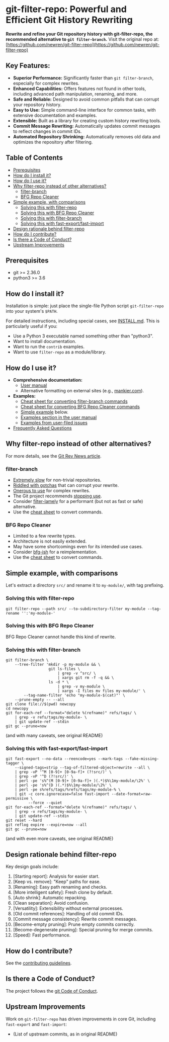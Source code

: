 # git-filter-repo: Powerful and Efficient Git History Rewriting

**Rewrite and refine your Git repository history with git-filter-repo, the recommended alternative to `git filter-branch`.**  Visit the original repo at: [https://github.com/newren/git-filter-repo](https://github.com/newren/git-filter-repo)

## Key Features:

*   **Superior Performance:** Significantly faster than `git filter-branch`, especially for complex rewrites.
*   **Enhanced Capabilities:** Offers features not found in other tools, including advanced path manipulation, renaming, and more.
*   **Safe and Reliable:** Designed to avoid common pitfalls that can corrupt your repository history.
*   **Easy to Use:** Simple command-line interface for common tasks, with extensive documentation and examples.
*   **Extensible:** Built as a library for creating custom history rewriting tools.
*   **Commit Message Rewriting:** Automatically updates commit messages to reflect changes in commit IDs.
*   **Automated Repository Shrinking:** Automatically removes old data and optimizes the repository after filtering.

## Table of Contents

*   [Prerequisites](#prerequisites)
*   [How do I install it?](#how-do-i-install-it)
*   [How do I use it?](#how-do-i-use-it)
*   [Why filter-repo instead of other alternatives?](#why-filter-repo-instead-of-other-alternatives)
    *   [filter-branch](#filter-branch)
    *   [BFG Repo Cleaner](#bfg-repo-cleaner)
*   [Simple example, with comparisons](#simple-example-with-comparisons)
    *   [Solving this with filter-repo](#solving-this-with-filter-repo)
    *   [Solving this with BFG Repo Cleaner](#solving-this-with-bfg-repo-cleaner)
    *   [Solving this with filter-branch](#solving-this-with-filter-branch)
    *   [Solving this with fast-export/fast-import](#solving-this-with-fast-exportfast-import)
*   [Design rationale behind filter-repo](#design-rationale-behind-filter-repo)
*   [How do I contribute?](#how-do-i-contribute)
*   [Is there a Code of Conduct?](#is-there-a-code-of-conduct)
*   [Upstream Improvements](#upstream-improvements)

## Prerequisites

*   git >= 2.36.0
*   python3 >= 3.6

## How do I install it?

Installation is simple: just place the single-file Python script `git-filter-repo` into your system's `$PATH`.

For detailed instructions, including special cases, see [INSTALL.md](INSTALL.md). This is particularly useful if you:

*   Use a Python 3 executable named something other than "python3".
*   Want to install documentation.
*   Want to run the `contrib` examples.
*   Want to use `filter-repo` as a module/library.

## How do I use it?

*   **Comprehensive documentation:**
    *   [User manual](https://htmlpreview.github.io/?https://github.com/newren/git-filter-repo/blob/docs/html/git-filter-repo.html)
    *   Alternative formatting on external sites (e.g., [mankier.com](https://www.mankier.com/1/git-filter-repo)).
*   **Examples:**
    *   [Cheat sheet for converting filter-branch commands](Documentation/converting-from-filter-branch.md#cheat-sheet-conversion-of-examples-from-the-filter-branch-manpage)
    *   [Cheat sheet for converting BFG Repo Cleaner commands](Documentation/converting-from-bfg-repo-cleaner.md#cheat-sheet-conversion-of-examples-from-bfg)
    *   [Simple example](#simple-example-with-comparisons) below.
    *   [Examples section in the user manual](https://htmlpreview.github.io/?https://github.com/newren/git-filter-repo/blob/docs/html/git-filter-repo.html#EXAMPLES)
    *   [Examples from user-filed issues](Documentation/examples-from-user-filed-issues.md)
*   [Frequently Asked Questions](Documentation/FAQ.md)

## Why filter-repo instead of other alternatives?

For more details, see the [Git Rev News article](https://git.github.io/rev_news/2019/08/21/edition-54/#an-introduction-to-git-filter-repo--written-by-elijah-newren).

### filter-branch

*   [Extremely slow](https://public-inbox.org/git/CABPp-BGOz8nks0+Tdw5GyGqxeYR-3FF6FT5JcgVqZDYVRQ6qog@mail.gmail.com/) for non-trivial repositories.
*   [Riddled with gotchas](https://git-scm.com/docs/git-filter-branch#SAFETY) that can corrupt your rewrite.
*   [Onerous to use](#simple-example-with-comparisons) for complex rewrites.
*   The Git project recommends [stopping use](https://git-scm.com/docs/git-filter-branch#_warning).
*   Consider [filter-lamely](contrib/filter-repo-demos/filter-lamely) for a performant (but not as fast or safe) alternative.
*   Use the [cheat sheet](Documentation/converting-from-filter-branch.md#cheat-sheet-conversion-of-examples-from-the-filter-branch-manpage) to convert commands.

### BFG Repo Cleaner

*   Limited to a few rewrite types.
*   Architecture is not easily extended.
*   May have some shortcomings even for its intended use cases.
*   Consider [bfg-ish](contrib/filter-repo-demos/bfg-ish) for a reimplementation.
*   Use the [cheat sheet](Documentation/converting-from-bfg-repo-cleaner.md#cheat-sheet-conversion-of-examples-from-bfg) to convert commands.

## Simple example, with comparisons

Let's extract a directory `src/` and rename it to `my-module/`, with tag prefixing.

### Solving this with filter-repo

```shell
git filter-repo --path src/ --to-subdirectory-filter my-module --tag-rename '':'my-module-'
```

### Solving this with BFG Repo Cleaner

BFG Repo Cleaner cannot handle this kind of rewrite.

### Solving this with filter-branch

```shell
git filter-branch \
    --tree-filter 'mkdir -p my-module && \
                   git ls-files \
                       | grep -v ^src/ \
                       | xargs git rm -f -q && \
                   ls -d * \
                       | grep -v my-module \
                       | xargs -I files mv files my-module/' \
        --tag-name-filter 'echo "my-module-$(cat)"' \
	--prune-empty -- --all
git clone file://$(pwd) newcopy
cd newcopy
git for-each-ref --format="delete %(refname)" refs/tags/ \
    | grep -v refs/tags/my-module- \
    | git update-ref --stdin
git gc --prune=now
```
(and with many caveats, see original README)

### Solving this with fast-export/fast-import

```shell
git fast-export --no-data --reencode=yes --mark-tags --fake-missing-tagger \
    --signed-tags=strip --tag-of-filtered-object=rewrite --all \
    | grep -vP '^M [0-9]+ [0-9a-f]+ (?!src/)' \
    | grep -vP '^D (?!src/)' \
    | perl -pe 's%^(M [0-9]+ [0-9a-f]+ )(.*)$%\1my-module/\2%' \
    | perl -pe 's%^(D )(.*)$%\1my-module/\2%' \
    | perl -pe s%refs/tags/%refs/tags/my-module-% \
    | git -c core.ignorecase=false fast-import --date-format=raw-permissive \
          --force --quiet
git for-each-ref --format="delete %(refname)" refs/tags/ \
    | grep -v refs/tags/my-module- \
    | git update-ref --stdin
git reset --hard
git reflog expire --expire=now --all
git gc --prune=now
```
(and with even more caveats, see original README)

## Design rationale behind filter-repo

Key design goals include:

1.  [Starting report]: Analysis for easier start.
2.  [Keep vs. remove]: "Keep" paths for ease.
3.  [Renaming]: Easy path renaming and checks.
4.  [More intelligent safety]: Fresh clone by default.
5.  [Auto shrink]: Automatic repacking.
6.  [Clean separation]: Avoid confusion.
7.  [Versatility]: Extensibility without external processes.
8.  [Old commit references]: Handling of old commit IDs.
9.  [Commit message consistency]: Rewrite commit messages.
10. [Become-empty pruning]: Prune empty commits correctly.
11. [Become-degenerate pruning]: Special pruning for merge commits.
12. [Speed]: Fast performance.

## How do I contribute?

See the [contributing guidelines](Documentation/Contributing.md).

## Is there a Code of Conduct?

The project follows the [git Code of Conduct](https://git.kernel.org/pub/scm/git/git.git/tree/CODE_OF_CONDUCT.md).

## Upstream Improvements

Work on `git-filter-repo` has driven improvements in core Git, including `fast-export` and `fast-import`:

*   (List of upstream commits, as in original README)
